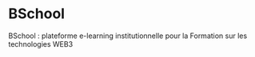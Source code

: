 # BSchool
BSchool : plateforme e-learning institutionnelle pour la Formation sur les technologies WEB3
